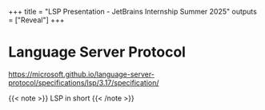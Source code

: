 +++
title = "LSP Presentation - JetBrains Internship Summer 2025"
outputs = ["Reveal"]
+++

# Language Server Protocol

https://microsoft.github.io/language-server-protocol/specifications/lsp/3.17/specification/

{{< note >}}
LSP in short
{{< /note >}}